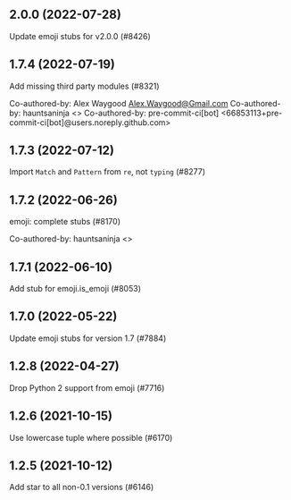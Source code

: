 ## 2.0.0 (2022-07-28)

Update emoji stubs for v2.0.0 (#8426)

## 1.7.4 (2022-07-19)

Add missing third party modules (#8321)

Co-authored-by: Alex Waygood <Alex.Waygood@Gmail.com>
Co-authored-by: hauntsaninja <>
Co-authored-by: pre-commit-ci[bot] <66853113+pre-commit-ci[bot]@users.noreply.github.com>

## 1.7.3 (2022-07-12)

Import `Match` and `Pattern` from `re`, not `typing` (#8277)

## 1.7.2 (2022-06-26)

emoji: complete stubs (#8170)

Co-authored-by: hauntsaninja <>

## 1.7.1 (2022-06-10)

Add stub for emoji.is_emoji (#8053)

## 1.7.0 (2022-05-22)

Update emoji stubs for version 1.7 (#7884)

## 1.2.8 (2022-04-27)

Drop Python 2 support from emoji (#7716)

## 1.2.6 (2021-10-15)

Use lowercase tuple where possible (#6170)

## 1.2.5 (2021-10-12)

Add star to all non-0.1 versions (#6146)

